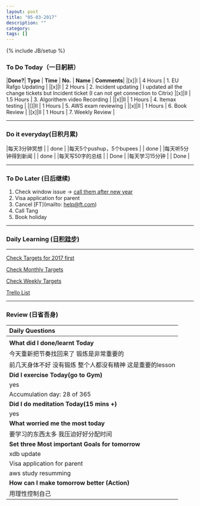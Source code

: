 ```yaml
---
layout: post
title: "05-03-2017"
description: ""
category: 
tags: []
---
```

{% include JB/setup %}


### To Do Today（一日躬耕）

|**Done?**| **Type** | **Time**   | **No.** | **Name** | **Comments**|
|[x]|I | 4 Hours      | 1. EU Rafgo Updating | 
|[x]|I | 2 Hours      | 2. Incident updating	| I updated all the change tickets but Incident ticket (I can not get connection to Citrix)
|[x]|II | 1.5  Hours  | 3. Algorithem video Recording	 |
|[x]|II | 1 Hours     | 4. Itemax testing	  |
|[]|II | 1 Hours     | 5. AWS exam reviewing  |
|[x]|II | 1 Hours     | 6. Book Review  |
|[x]|II | 1 Hours     | 7. Weekly Review  |

---

### Do it everyday(日积月累)

|每天3分钟冥想             | |  done	  |
|每天5个pushup，5个bupees   | |  done   |
|每天听5分钟得到新闻      | |	  done |
|每天写50字的总结			 | |  Done  |
|每天学习15分钟            | |  Done  |

---

### To Do Later (日后继续) 

1. Check window issue -> [call them after new year](http://neil526.tripod.com/) 
2. Visa application for parent
3. Cancel [FT](mailto: help@ft.com)
4. Call Tang
5. Book holiday 


---

### Daily Learning [(日积跬步)](https://yitianxu.github.io/2017/01/05/learning-summary)


---

[Check Targets for 2017 first](https://yitianxu.github.io/2016/12/30/resolution-for-2017)

[Check Monthly Targets](https://yitianxu.github.io/pages/monthly%20targets/Monthly)

[Check Weekly Targets](https://yitianxu.github.io/pages/weekly%20targets/Weekly%20Targets) 

[Trello List](https://trello.com/b/oYub62ID/goal-of-year-2016-2017)

---

### Review (日省吾身)

| Daily Questions                   |                                           
|:----------------------------------|
|                                   |
| **What did I done/learnt Today**| 
|  今天重新把节奏找回来了 锻炼是非常重要的  |
|  前几天身体不好 没有锻炼 整个人都没有精神 这是重要的lesson|
| **Did I exercise Today(go to Gym)**|          
|   yes  |
| Accumulation day: 28 of 365   |
| **Did I do meditation Today(15 mins +)**|          
|   yes  |
|**What worried me the most today**|
|  要学习的东西太多 我压迫好好分配时间      |
|**Set three Most important Goals for tomorrow**|
|  xdb update       |
|  Visa application for parent     |
|  aws study resumming    |
|**How can I make tomorrow better (Action)**|
|  用理性控制自己      |
